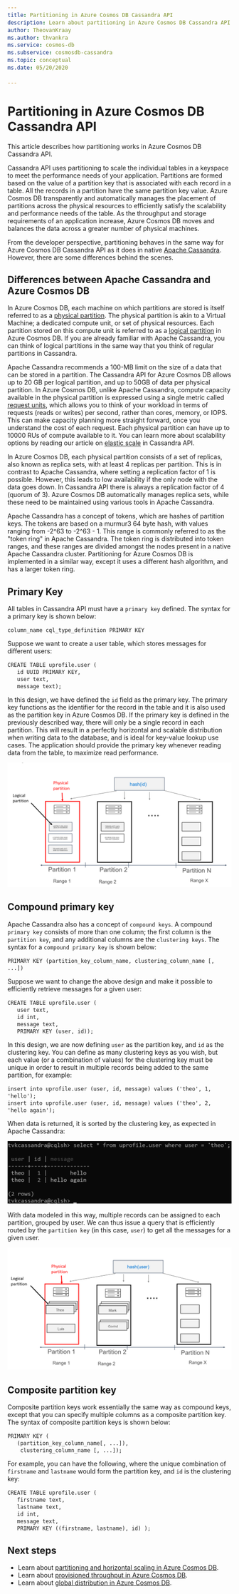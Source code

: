 ```yaml
---
title: Partitioning in Azure Cosmos DB Cassandra API
description: Learn about partitioning in Azure Cosmos DB Cassandra API
author: TheovanKraay
ms.author: thvankra
ms.service: cosmos-db
ms.subservice: cosmosdb-cassandra
ms.topic: conceptual
ms.date: 05/20/2020

---
```


# Partitioning in Azure Cosmos DB Cassandra API

This article describes how partitioning works in Azure Cosmos DB Cassandra API. 

Cassandra API uses partitioning to scale the individual tables in a keyspace to meet the performance needs of your application. Partitions are formed based on the value of a partition key that is associated with each record in a table. All the records in a partition have the same partition key value. Azure Cosmos DB transparently and automatically manages the placement of partitions across the physical resources to efficiently satisfy the scalability and performance needs of the table. As the throughput and storage requirements of an application increase, Azure Cosmos DB moves and balances the data across a greater number of physical machines.

From the developer perspective, partitioning behaves in the same way for Azure Cosmos DB Cassandra API as it does in native [Apache Cassandra](https://cassandra.apache.org/). However, there are some differences behind the scenes. 


## Differences between Apache Cassandra and Azure Cosmos DB

In Azure Cosmos DB, each machine on which partitions are stored is itself referred to as a [physical partition](partition-data.md#physical-partitions). The physical partition is akin to a Virtual Machine; a dedicated compute unit, or set of physical resources. Each partition stored on this compute unit is referred to as a [logical partition](partition-data.md#logical-partitions) in Azure Cosmos DB. If you are already familiar with Apache Cassandra, you can think of logical partitions in the same way that you think of regular partitions in Cassandra. 

Apache Cassandra recommends a 100-MB limit on the size of a data that can be stored in a partition. The Cassandra API for Azure Cosmos DB allows up to 20 GB per logical partition, and up to 50GB of data per physical partition. In Azure Cosmos DB, unlike Apache Cassandra, compute capacity available in the physical partition is expressed using a single metric called [request units](request-units.md), which allows you to think of your workload in terms of requests (reads or writes) per second, rather than cores, memory, or IOPS. This can make capacity planning more straight forward, once you understand the cost of each request. Each physical partition can have up to 10000 RUs of compute available to it. You can learn more about scalability options by reading our article on [elastic scale](manage-scale-cassandra.md) in Cassandra API. 

In Azure Cosmos DB, each physical partition consists of a set of replicas, also known as replica sets, with at least 4 replicas per partition. This is in contrast to Apache Cassandra, where setting a replication factor of 1 is possible. However, this leads to low availability if the only node with the data goes down. In Cassandra API there is always a replication factor of 4 (quorum of 3). Azure Cosmos DB automatically manages replica sets, while these need to be maintained using various tools in Apache Cassandra. 

Apache Cassandra has a concept of tokens, which are hashes of partition keys. The tokens are based on a murmur3 64 byte hash, with values ranging from -2^63 to -2^63 - 1. This range is commonly referred to as the "token ring" in Apache Cassandra. The token ring is distributed into token ranges, and these ranges are divided amongst the nodes present in a native Apache Cassandra cluster. Partitioning for Azure Cosmos DB is implemented in a similar way, except it uses a different hash algorithm, and has a larger token ring. 


## Primary Key

All tables in Cassandra API must have a `primary key` defined. The syntax for a primary key is shown below:

```shell
column_name cql_type_definition PRIMARY KEY
```

Suppose we want to create a user table, which stores messages for different users:

```shell
CREATE TABLE uprofile.user ( 
   id UUID PRIMARY KEY, 
   user text,  
   message text);
```

In this design, we have defined the `id` field as the primary key. The primary key functions as the identifier for the record in the table and it is also used as the partition key in Azure Cosmos DB. If the primary key is defined in the previously described way, there will only be a single record in each partition. This will result in a perfectly horizontal and scalable distribution when writing data to the database, and is ideal for key-value lookup use cases. The application should provide the primary key whenever reading data from the table, to maximize read performance. 

![partitions](./media/cassandra-partitioning/cassandra-partitioning.png)


## Compound primary key

Apache Cassandra also has a concept of  `compound keys`. A compound `primary key` consists of more than one column; the first column is the `partition key`, and any additional columns are the `clustering keys`. The syntax for a `compound primary key` is shown below:

```shell
PRIMARY KEY (partition_key_column_name, clustering_column_name [, ...])
```

Suppose we want to change the above design and make it possible to efficiently retrieve messages for a given user:

```shell
CREATE TABLE uprofile.user (
   user text,  
   id int, 
   message text, 
   PRIMARY KEY (user, id));
```

In this design, we are now defining `user` as the partition key, and `id` as the clustering key. You can define as many clustering keys as you wish, but each value (or a combination of values) for the clustering key must be unique in order to result in multiple records being added to the same partition, for example:

```shell
insert into uprofile.user (user, id, message) values ('theo', 1, 'hello');
insert into uprofile.user (user, id, message) values ('theo', 2, 'hello again');
```

When data is returned, it is sorted by the clustering key, as expected in Apache Cassandra:

![partitions](./media/cassandra-partitioning/select-from-pk.png)

With data modeled in this way, multiple records can be assigned to each partition, grouped by user. We can thus issue a query that is efficiently routed by the `partition key` (in this case, `user`) to get all the messages for a given user. 

![partitions](./media/cassandra-partitioning/cassandra-partitioning2.png)


## Composite partition key

Composite partition keys work essentially the same way as compound keys, except that you can specify multiple columns as a composite partition key. The syntax of composite partition keys is shown below:

```shell
PRIMARY KEY (
   (partition_key_column_name[, ...]), 
    clustering_column_name [, ...]);
```
For example, you can have the following, where the unique combination of `firstname` and `lastname` would form the partition key, and `id` is the clustering key:

```shell
CREATE TABLE uprofile.user ( 
   firstname text, 
   lastname text,
   id int,  
   message text, 
   PRIMARY KEY ((firstname, lastname), id) );
```

## Next steps

* Learn about [partitioning and horizontal scaling in Azure Cosmos DB](partition-data.md).
* Learn about [provisioned throughput in Azure Cosmos DB](request-units.md).
* Learn about [global distribution in Azure Cosmos DB](distribute-data-globally.md).
